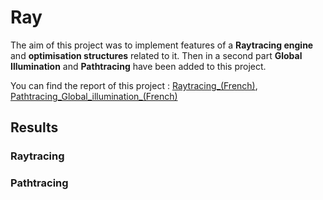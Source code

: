 # Ray

The aim of this project was to implement features of a **Raytracing engine** and **optimisation structures** related to it. Then in a second part **Global Illumination** and **Pathtracing** have been added to this project.

You can find the report of this project : [Raytracing_(French)](docs/CR_SI.pdf), [Pathtracing_Global_illumination_(French)](docs/CR_SIA.pdf)

## Results
### Raytracing

### Pathtracing

